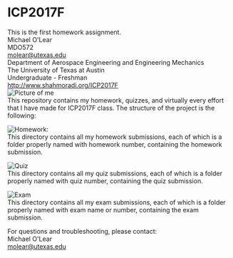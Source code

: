 # ICP2017F
This is the first homework assignment.  
Michael O'Lear  
MDO572  
molear@utexas.edu  
Department of Aerospace Engineering and Engineering Mechanics  
The University of Texas at Austin  
Undergraduate - Freshman  
http://www.shahmoradi.org/ICP2017F  
![Picture of me](ICP2017F/20170415_105555)  
This repository contains my homework, quizzes, and virtually every effort that I have made for ICP2017F class. The structure of the project is the following:  

![Homework](https://github.com/NowThatsDamp/ICP2017F/tree/master/hw):  
This directory contains all my homework submissions, each of which is a folder properly named with homework number, containing the homework submission.    

![Quiz](https://github.com/NowThatsDamp/ICP2017F/tree/master/quiz)   
This directory contains all my quiz submissions, each of which is a folder properly named with quiz number, containing the quiz submission.  

![Exam](https://github.com/NowThatsDamp/ICP2017F/tree/master/exam)   
This directory contains all my exam submissions, each of which is a folder properly named with exam name or number, containing the exam submission.   
  
For questions and troubleshooting, please contact:  
Michael O'Lear  
molear@utexas.edu  


